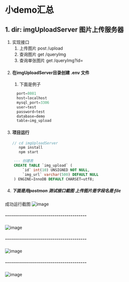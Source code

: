 # 小demo汇总
## 1. dir: imgUploadServer 图片上传服务器
  1. 实现接口
        1. 上传图片 post /upload
        2. 查询图片 get /queryImg
        3. 查询单张图片 get /queryImg?id=
  2. #### 在imgUploadServer目录创建 .env 文件 
        1. 下面是例子 
        ```javascript
          port=8081  
          host=localhost
          mysql_port=3306
          user=test
          password=test
          database=demo
          table=img_upload
  3. #### 项目运行
     ```javascript
     // cd imgUploadServer 
        npm install
        npm start
```sql
    --- 创建表
    CREATE TABLE `img_upload` (
        `id` int(10) UNSIGNED NOT NULL,
        `img_url` varchar(500) DEFAULT NULL
    ) ENGINE=InnoDB DEFAULT CHARSET=utf8;
```
   4. ##### 下面是用postmon 测试接口截图 上传图片是字段名是 file
   成功运行截图
![image](https://github.com/baldAndStupid/totalDemo/blob/main/img/Snipaste_2021-04-11_15-39-44.png)
##### -----------------------------------------
![image](https://github.com/baldAndStupid/totalDemo/blob/main/img/Snipaste_2021-04-11_15-11-30.png)
##### -----------------------------------------
![image](https://github.com/baldAndStupid/totalDemo/blob/main/img/Snipaste_2021-04-11_15-11-54.png)
##### -----------------------------------------
![image](https://github.com/baldAndStupid/totalDemo/blob/main/img/Snipaste_2021-04-11_15-12-10.png)
